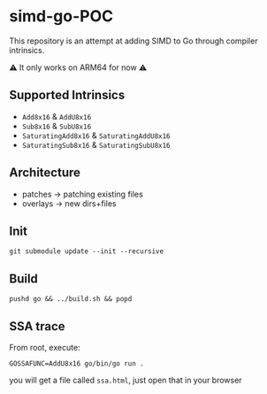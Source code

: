 # simd-go-POC

This repository is an attempt at adding SIMD to Go through compiler intrinsics.

:warning: It only works on ARM64 for now :warning:

## Supported Intrinsics

- `Add8x16` & `AddU8x16`
- `Sub8x16` & `SubU8x16`
- `SaturatingAdd8x16` & `SaturatingAddU8x16`
- `SaturatingSub8x16` & `SaturatingSubU8x16`

## Architecture

- patches -> patching existing files
- overlays -> new dirs+files

## Init

```
git submodule update --init --recursive
```

## Build

```
pushd go && ../build.sh && popd
```

## SSA trace

From root, execute:

```
GOSSAFUNC=AddU8x16 go/bin/go run .
```

you will get a file called `ssa.html`, just open that in your browser